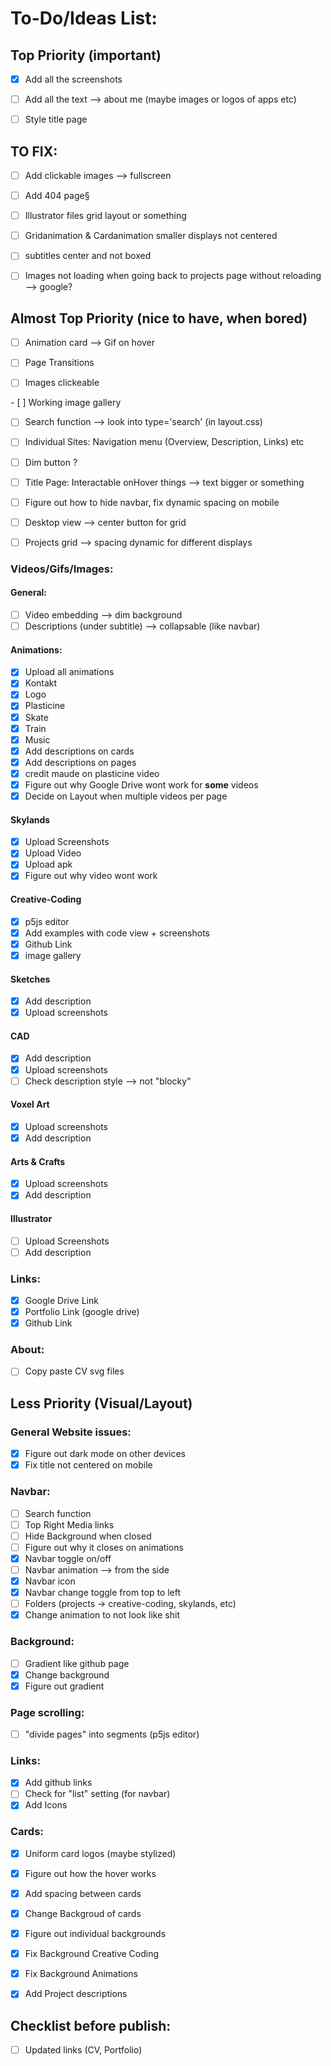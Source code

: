 # To-Do/Ideas List:

## Top Priority (important)

- [x] Add all the screenshots

- [ ] Add all the text --> about me (maybe images or logos of apps etc)

- [ ] Style title page

## TO FIX:

- [ ] Add clickable images --> fullscreen

- [ ] Add 404 page§

- [ ] Illustrator files grid layout or something

- [ ] Gridanimation & Cardanimation smaller displays not centered

- [ ] subtitles center and not boxed

- [ ] Images not loading when going back to projects page without reloading --> google?

## Almost Top Priority (nice to have, when bored)

- [ ] Animation card --> Gif on hover

- [ ] Page Transitions

- [ ] Images clickeable

- [ ] Working image gallery

- [ ] Search function --> look into type='search' (in layout.css)

- [ ] Individual Sites: Navigation menu (Overview, Description, Links) etc

- [ ] Dim button ?

- [ ] Title Page: Interactable onHover things --> text bigger or something

- [ ] Figure out how to hide navbar, fix dynamic spacing on mobile


- [ ] Desktop view --> center button for grid

- [ ] Projects grid --> spacing dynamic for different displays



### Videos/Gifs/Images:

#### General:
- [ ] Video embedding --> dim background
- [ ] Descriptions (under subtitle) --> collapsable (like navbar)

#### Animations:
- [x] Upload all animations
- [x] Kontakt
- [x] Logo
- [x] Plasticine
- [x] Skate
- [x] Train
- [x] Music
- [x] Add descriptions on cards
- [x] Add descriptions on pages
- [x] credit maude on plasticine video
- [x] Figure out why Google Drive wont work for **some** videos
- [x] Decide on Layout when multiple videos per page

#### Skylands
- [x] Upload Screenshots
- [x] Upload Video
- [x] Upload apk
- [x] Figure out why video wont work

#### Creative-Coding
- [x] p5js editor
- [x] Add examples with code view + screenshots
- [x] Github Link
- [x] image gallery

#### Sketches
- [x] Add description
- [x] Upload screenshots

#### CAD 
- [x] Add description
- [x] Upload screenshots
- [ ] Check description style --> not "blocky"

#### Voxel Art
- [x] Upload screenshots
- [x] Add description

#### Arts & Crafts
- [x] Upload screenshots
- [x] Add description

#### Illustrator
- [ ] Upload Screenshots
- [ ] Add description

### Links:
- [x] Google Drive Link
- [x] Portfolio Link (google drive)
- [x] Github Link

### About:
- [ ] Copy paste CV svg files

## Less Priority (Visual/Layout)

### General Website issues:
- [x] Figure out dark mode on other devices
- [x] Fix title not centered on mobile

### Navbar:
- [ ] Search function
- [ ] Top Right Media links
- [ ] Hide Background when closed
- [ ] Figure out why it closes on animations
- [x] Navbar toggle on/off
- [ ] Navbar animation --> from the side
- [x] Navbar icon
- [x] Navbar change toggle from top to left
- [ ] Folders (projects -> creative-coding, skylands, etc)
- [x] Change animation to not look like shit

### Background:
- [ ] Gradient like github page
- [x] Change background
- [x] Figure out gradient

### Page scrolling:
- [ ] "divide pages" into segments (p5js editor)

### Links:
- [x] Add github links
- [ ] Check for "list" setting (for navbar)
- [x] Add Icons

### Cards:
- [x] Uniform card logos (maybe stylized)

- [x] Figure out how the hover works
- [x] Add spacing between cards
- [x] Change Backgroud of cards
- [x] Figure out individual backgrounds
- [x] Fix Background Creative Coding
- [x] Fix Background Animations
- [x] Add Project descriptions

## Checklist before publish:
- [ ] Updated links (CV, Portfolio)